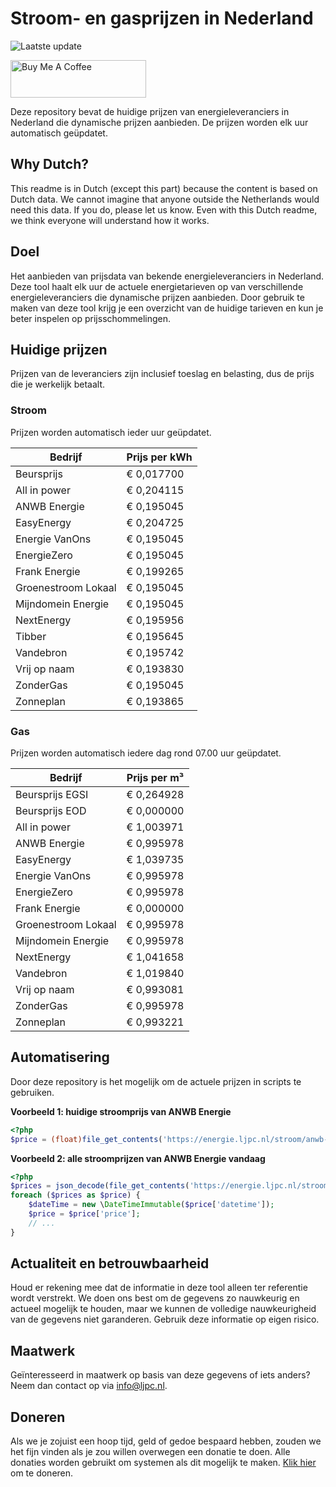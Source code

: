 # Stroom- en gasprijzen in Nederland

![Laatste update](https://img.shields.io/badge/laatste%20update-2023--08--03%2015%3A00%20CET-brightgreen)

<a href="https://www.buymeacoffee.com/Lars-" target="_blank"><img src="https://cdn.buymeacoffee.com/buttons/v2/default-orange.png" alt="Buy Me A Coffee" height="60" style="height: 60px !important;width: 217px !important;" ></a>

Deze repository bevat de huidige prijzen van energieleveranciers in Nederland die dynamische prijzen aanbieden. De prijzen worden elk uur automatisch geüpdatet.

## Why Dutch?

This readme is in Dutch (except this part) because the content is based on Dutch data. We cannot imagine that anyone outside the Netherlands would need this data. If you do, please let us know. Even with this Dutch readme, we think
everyone will understand how it works.

## Doel

Het aanbieden van prijsdata van bekende energieleveranciers in Nederland. Deze tool haalt elk uur de actuele energietarieven op van verschillende energieleveranciers die dynamische prijzen aanbieden. Door gebruik te maken van deze tool
krijg je een overzicht van de huidige tarieven en kun je beter inspelen op prijsschommelingen.

## Huidige prijzen

Prijzen van de leveranciers zijn inclusief toeslag en belasting, dus de prijs die je werkelijk betaalt.

### Stroom

Prijzen worden automatisch ieder uur geüpdatet.

 Bedrijf | Prijs per kWh 
---------|---------------
Beursprijs | € 0,017700
All in power | € 0,204115
ANWB Energie | € 0,195045
EasyEnergy | € 0,204725
Energie VanOns | € 0,195045
EnergieZero | € 0,195045
Frank Energie | € 0,199265
Groenestroom Lokaal | € 0,195045
Mijndomein Energie | € 0,195045
NextEnergy | € 0,195956
Tibber | € 0,195645
Vandebron | € 0,195742
Vrij op naam | € 0,193830
ZonderGas | € 0,195045
Zonneplan | € 0,193865


### Gas

Prijzen worden automatisch iedere dag rond 07.00 uur geüpdatet.

 Bedrijf | Prijs per m³ 
---------|--------------
Beursprijs EGSI | € 0,264928
Beursprijs EOD | € 0,000000
All in power | € 1,003971
ANWB Energie | € 0,995978
EasyEnergy | € 1,039735
Energie VanOns | € 0,995978
EnergieZero | € 0,995978
Frank Energie | € 0,000000
Groenestroom Lokaal | € 0,995978
Mijndomein Energie | € 0,995978
NextEnergy | € 1,041658
Vandebron | € 1,019840
Vrij op naam | € 0,993081
ZonderGas | € 0,995978
Zonneplan | € 0,993221


## Automatisering

Door deze repository is het mogelijk om de actuele prijzen in scripts te gebruiken.

**Voorbeeld 1: huidige stroomprijs van ANWB Energie**

```php
<?php
$price = (float)file_get_contents('https://energie.ljpc.nl/stroom/anwb-energie-nu.txt');

```

**Voorbeeld 2: alle stroomprijzen van ANWB Energie vandaag**

```php
<?php
$prices = json_decode(file_get_contents('https://energie.ljpc.nl/stroom/all-in-power-vandaag.json'),true);
foreach ($prices as $price) {
    $dateTime = new \DateTimeImmutable($price['datetime']);
    $price = $price['price'];
    // ...
}
```

## Actualiteit en betrouwbaarheid

Houd er rekening mee dat de informatie in deze tool alleen ter referentie wordt verstrekt. We doen ons best om de gegevens zo nauwkeurig en actueel mogelijk te houden, maar we kunnen de volledige nauwkeurigheid van de gegevens niet
garanderen. Gebruik deze informatie op eigen risico.

## Maatwerk

Geïnteresseerd in maatwerk op basis van deze gegevens of iets anders? Neem dan contact op
via [info@ljpc.nl](mailto:info@ljpc.nl?subject=Energie%20prijzen).

## Doneren

Als we je zojuist een hoop tijd, geld of gedoe bespaard hebben, zouden we het fijn vinden als je zou willen overwegen een
donatie te doen. Alle donaties worden gebruikt om systemen als dit mogelijk te
maken. [Klik hier](https://www.buymeacoffee.com/Lars-) om te doneren.
